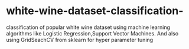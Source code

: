# white-wine-dataset-classification-
classification of popular white wine dataset using machine learning algorithms like Logistic Regression,Support Vector Machines.
And also using GridSeachCV from sklearn for hyper parameter tuning
